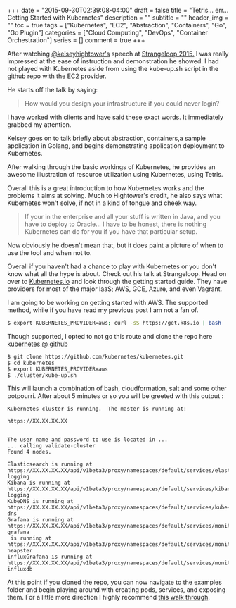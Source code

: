 +++
date = "2015-09-30T02:39:08-04:00"
draft = false
title =  "Tetris... err... Getting Started with Kubernetes"
description = ""
subtitle = ""
header_img = ""
toc = true
tags = ["Kubernetes", "EC2", "Abstraction", "Containers", "Go", "Go Plugin"]
categories = ["Cloud Computing", "DevOps", "Container Orchestration"]
series = []
comment = true
+++

After watching [@kelseyhightower's](https://twitter.com/kelseyhightower) speech at [Strangeloop 2015.](https://www.youtube.com/watch?v=pozC9rBvAIs) I was really impressed at the ease of instruction and demonstration he showed. I had not played with Kubernetes aside from using the kube-up.sh script in the github repo with the EC2 provider.

He starts off the talk by saying:
> How would you design your infrastructure if you could never login?

I have worked with clients and have said these exact words. It immediately grabbed my attention. 

Kelsey goes on to talk briefly about abstraction, containers,a sample application in Golang, and begins demonstrating application deployment to Kubernetes. 

After walking through the basic workings of Kubernetes, he provides an awesome illustration of resource utilization using Kubernetes, using Tetris.

Overall this is a great introduction to how Kubernetes works and the problems it aims at solving. Much to Hightower's credit, he also says what Kubernetes won't solve, if not in a kind of tongue and cheek way.

>If your in the enterprise and all your stuff is written in Java, and you have to deploy to Oracle... I have to be honest, there is nothing Kubernetes can do for you if you have that particular setup.

Now obviously he doesn't mean that, but it does paint a picture of when to use the tool and when not to. 

Overall if you haven't had a chance to play with Kubernetes or you don't know what all the hype is about. Check out his talk at Strangeloop. Head on over to [Kubernetes.io](http://kubernetes.io) and look through the getting started guide. They have providers for most of the major IaaS; AWS, GCE, Azure, and even Vagrant.

I am going to be working on getting started with AWS. The supported method, while if you have read my previous post I am not a fan of.

```bash
$ export KUBERNETES_PROVIDER=aws; curl -sS https://get.k8s.io | bash
```
 
Though supported, I opted to not go this route and clone the repo here [kubernetes @ github](https://github.com/kubernetes/kubernetes)

```
$ git clone https://github.com/kubernetes/kubernetes.git
$ cd kubernetes
$ export KUBERNETES_PROVIDER=aws
$ ./cluster/kube-up.sh
```

This will launch a combination of bash, cloudformation, salt and some other potpourri. After about 5 minutes or so you will be greeted with this output :
```
Kubernetes cluster is running.  The master is running at:

https://XX.XX.XX.XX


The user name and password to use is located in ...
... calling validate-cluster
Found 4 nodes.
      
Elasticsearch is running at https://XX.XX.XX.XX/api/v1beta3/proxy/namespaces/default/services/elasticsearch-logging
Kibana is running at https://XX.XX.XX.XX/api/v1beta3/proxy/namespaces/default/services/kibana-logging
KubeDNS is running at https://XX.XX.XX.XX/api/v1beta3/proxy/namespaces/default/services/kube-dns
Grafana is running at https://XX.XX.XX.XX/api/v1beta3/proxy/namespaces/default/services/monitoring-grafana
 is running at https://XX.XX.XX.XX/api/v1beta3/proxy/namespaces/default/services/monitoring-heapster
influxGrafana is running at https://XX.XX.XX.XX/api/v1beta3/proxy/namespaces/default/services/monitoring-influxdb
```
At this point if you cloned the repo, you can now navigate to the examples folder and begin playing around with creating pods, services, and exposing them.  For a little more direction I highly recommend [this walk through](http://kubernetes.io/v1.0/examples/guestbook/).
